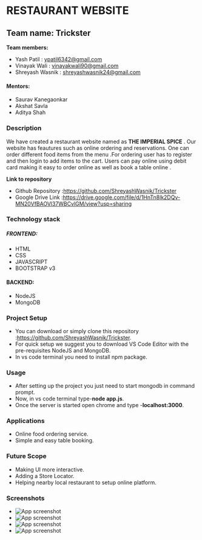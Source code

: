 # **RESTAURANT WEBSITE**
## Team name: Trickster
**Team members:**
* Yash Patil : ypatil6342@gmail.com
* Vinayak Wali : vinayakwali90@gmail.com
* Shreyash Wasnik : shreyashwasnik24@gmail.com
#### Mentors:
* Saurav Kanegaonkar
* Akshat Savla
* Aditya Shah

### Description  ###
We have created a restaurant website named as **THE IMPERIAL SPICE** . Our website has feautures such as online ordering and reservations.
One can order different food items from the menu .For ordering user has to register and then login to add items to the cart.
Users can pay online using debit card making it easy to order online as well as book a table online .  

**Link to repository**
* Github Repository :https://github.com/ShreyashWasnik/Trickster
* Google Drive Link :https://drive.google.com/file/d/1HnTn8lk2DQv-MN20VfBAOVl37WBCvlGM/view?usp=sharing

### Technology stack ###
##### FRONTEND: #####
* HTML
* CSS
* JAVASCRIPT
* BOOTSTRAP v3
#### BACKEND: #####
* NodeJS
* MongoDB

### Project Setup ###
* You can download or simply clone this repository :https://github.com/ShreyashWasnik/Trickster.
* For quick setup we suggest you to download VS Code Editor with the pre-requisites NodeJS and MongoDB. 
* In vs code terminal you need to install npm package.

### Usage ###
* After setting up the project you just need to start mongodb in command prompt.
* Now, in vs code terminal type-**node app.js**.
* Once the server is started open chrome and type -**localhost:3000**.
### Applications ###
* Online food ordering service.
* Simple and easy table booking. 
### Future Scope ###
* Making UI more interactive.
* Adding a Store Locator.
* Helping nearby local restaurant to setup online platform. 
### Screenshots ###
* ![App screenshot](https://drive.google.com/file/d/1SEeAXYWzp3zeM7aU_UbbvgzHjpUpzhaZ/view?usp=sharing.jpg)
* ![App screenshot](https://drive.google.com/file/d/1Xxjn2mQMqIqaqRiLpyyWPLNllQ_pLtIK/view?usp=sharing.jpg)
* ![App screenshot](https://drive.google.com/file/d/19kDT7znY9jgrj-mEJRN0sjy-qxAPmkK4/view?usp=sharing.jpg)
* ![App screenshot](https://drive.google.com/file/d/1kqGw9AjYOS4y5MqFZ8wchmZdAxhg-q8T/view?usp=sharing.jpg)


